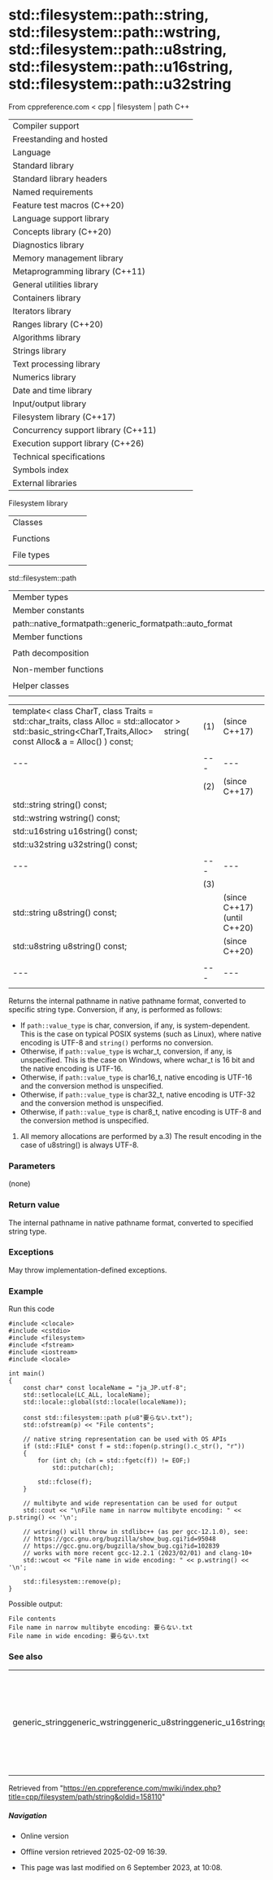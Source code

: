 # std::filesystem::path::string, std::filesystem::path::wstring, std::filesystem::path::u8string, std::filesystem::path::u16string, std::filesystem::path::u32string

From cppreference.com
< cpp‎ | filesystem‎ | path
C++

|  |  |  |  |  |
| --- | --- | --- | --- | --- |
| Compiler support | | | | |
| Freestanding and hosted | | | | |
| Language | | | | |
| Standard library | | | | |
| Standard library headers | | | | |
| Named requirements | | | | |
| Feature test macros (C++20) | | | | |
| Language support library | | | | |
| Concepts library (C++20) | | | | |
| Diagnostics library | | | | |
| Memory management library | | | | |
| Metaprogramming library (C++11) | | | | |
| General utilities library | | | | |
| Containers library | | | | |
| Iterators library | | | | |
| Ranges library (C++20) | | | | |
| Algorithms library | | | | |
| Strings library | | | | |
| Text processing library | | | | |
| Numerics library | | | | |
| Date and time library | | | | |
| Input/output library | | | | |
| Filesystem library (C++17) | | | | |
| Concurrency support library (C++11) | | | | |
| Execution support library (C++26) | | | | |
| Technical specifications | | | | |
| Symbols index | | | | |
| External libraries | | | | |

Filesystem library

|  |  |  |  |  |
| --- | --- | --- | --- | --- |
| Classes | | | | |
| |  |  |  |  |  | | --- | --- | --- | --- | --- | | filesystem::path | | | | | | filesystem::filesystem_error | | | | | | filesystem::directory_entry | | | | | | filesystem::directory_iterator | | | | | | filesystem::recursive_directory_iterator | | | | | | filesystem::file_status | | | | | | filesystem::space_info | | | | | | |  |  |  |  |  | | --- | --- | --- | --- | --- | | filesystem::file_type | | | | | | filesystem::file_time_type | | | | | | filesystem::perms | | | | | | filesystem::perm_options | | | | | | filesystem::copy_options | | | | | | filesystem::directory_options | | | | | |
| Functions | | | | |
| |  |  |  |  |  | | --- | --- | --- | --- | --- | | filesystem::absolute | | | | | | filesystem::canonicalfilesystem::weakly_canonical | | | | | | filesystem::relativefilesystem::proximate | | | | | | filesystem::copy | | | | | | filesystem::copy_file | | | | | | filesystem::copy_symlink | | | | | | filesystem::create_directory filesystem::create_directories | | | | | | filesystem::create_hard_link | | | | | | filesystem::create_symlink filesystem::create_directory_symlink | | | | | | filesystem::current_path | | | | | | filesystem::temp_directory_path | | | | | | |  |  |  |  |  | | --- | --- | --- | --- | --- | | filesystem::exists | | | | | | filesystem::equivalent | | | | | | filesystem::file_size | | | | | | filesystem::hard_link_count | | | | | | filesystem::last_write_time | | | | | | filesystem::permissions | | | | | | filesystem::read_symlink | | | | | | filesystem::remove filesystem::remove_all | | | | | | filesystem::rename | | | | | | filesystem::resize_file | | | | | | filesystem::space | | | | | | filesystem::status filesystem::symlink_status | | | | | |
| File types | | | | |
| |  |  |  |  |  | | --- | --- | --- | --- | --- | | filesystem::is_block_file | | | | | | filesystem::is_character_file | | | | | | filesystem::is_directory | | | | | | filesystem::is_empty | | | | | | filesystem::status_known | | | | | | |  |  |  |  |  | | --- | --- | --- | --- | --- | | filesystem::is_fifo | | | | | | filesystem::is_other | | | | | | filesystem::is_regular_file | | | | | | filesystem::is_socket | | | | | | filesystem::is_symlink | | | | | |

std::filesystem::path

|  |  |  |  |  |
| --- | --- | --- | --- | --- |
| Member types | | | | |
| Member constants | | | | |
| path::native_formatpath::generic_formatpath::auto_format | | | | |
| Member functions | | | | |
| |  |  |  |  |  | | --- | --- | --- | --- | --- | | path::path | | | | | | path::~path | | | | | | path::operator= | | | | | | path::assign | | | | | | path::appendpath::operator/= | | | | | | path::concatpath::operator+= | | | | | | path::clear | | | | | | path::make_preferred | | | | | | path::remove_filename | | | | | | path::replace_filename | | | | | | path::replace_extension | | | | | | path::swap | | | | | | path::compare | | | | | | path::beginpath::end | | | | | | |  |  |  |  |  | | --- | --- | --- | --- | --- | | path::c_strpath::nativepath::operator string_type | | | | | | ****path::stringpath::u8stringpath::u16stringpath::u32stringpath::wstring**** | | | | | | path::generic_stringpath::generic_u8stringpath::generic_u16stringpath::generic_u32stringpath::generic_wstring | | | | | | path::lexically_normalpath::lexically_relativepath::lexically_proximate | | | | | |  | | | | | |
| Path decomposition | | | | |
| |  |  |  |  |  | | --- | --- | --- | --- | --- | | path::root_name | | | | | | path::root_directory | | | | | | path::root_path | | | | | | path::relative_path | | | | | | path::parent_path | | | | | | path::filename | | | | | | path::stem | | | | | | path::extension | | | | | | path::empty | | | | | |  | | | | | | |  |  |  |  |  | | --- | --- | --- | --- | --- | | path::has_root_pathpath::has_root_namepath::has_root_directorypath::has_relative_pathpath::has_parent_pathpath::has_filenamepath::has_stempath::has_extension | | | | | | path::is_absolutepath::is_relative | | | | | |
| Non-member functions | | | | |
| |  |  |  |  |  | | --- | --- | --- | --- | --- | | operator==operator!=operator<operator<=operator>operator>=operator<=>(until C++20)(until C++20)(until C++20)(until C++20)(until C++20)(C++20) | | | | | | |  |  |  |  |  | | --- | --- | --- | --- | --- | | operator/ | | | | | | operator<<operator>> | | | | | | swap(std::filesystem::path) | | | | | | hash_value | | | | | | u8path | | | | | |
| Helper classes | | | | |
| |  |  |  |  |  | | --- | --- | --- | --- | --- | | hash<std::filesystem::path> | | | | | | |  |  |  |  |  | | --- | --- | --- | --- | --- | | formatter<std::filesystem::path>(C++26) | | | | | |

|  |  |  |
| --- | --- | --- |
| template< class CharT, class Traits = std::char_traits<CharT>,  class Alloc = std::allocator<CharT> >  std::basic_string<CharT,Traits,Alloc>     string( const Alloc& a = Alloc() ) const; | (1) | (since C++17) |
|  |  |  |
| --- | --- | --- |
|  | (2) | (since C++17) |
| std::string string() const; |  |  |
| std::wstring wstring() const; |  |  |
| std::u16string u16string() const; |  |  |
| std::u32string u32string() const; |  |  |
|  |  |  |
| --- | --- | --- |
|  | (3) |  |
| std::string u8string() const; |  | (since C++17)  (until C++20) |
| std::u8string u8string() const; |  | (since C++20) |
|  |  |  |
| --- | --- | --- |
|  |  |  |

Returns the internal pathname in native pathname format, converted to specific string type. Conversion, if any, is performed as follows:

- If `path::value_type` is char, conversion, if any, is system-dependent. This is the case on typical POSIX systems (such as Linux), where native encoding is UTF-8 and `string()` performs no conversion.
- Otherwise, if `path::value_type` is wchar_t, conversion, if any, is unspecified. This is the case on Windows, where wchar_t is 16 bit and the native encoding is UTF-16.
- Otherwise, if `path::value_type` is char16_t, native encoding is UTF-16 and the conversion method is unspecified.
- Otherwise, if `path::value_type` is char32_t, native encoding is UTF-32 and the conversion method is unspecified.
- Otherwise, if `path::value_type` is char8_t, native encoding is UTF-8 and the conversion method is unspecified.

1) All memory allocations are performed by a.3) The result encoding in the case of u8string() is always UTF-8.

### Parameters

(none)

### Return value

The internal pathname in native pathname format, converted to specified string type.

### Exceptions

May throw implementation-defined exceptions.

### Example

Run this code

```
#include <clocale>
#include <cstdio>
#include <filesystem>
#include <fstream>
#include <iostream>
#include <locale>
 
int main()
{
    const char* const localeName = "ja_JP.utf-8";
    std::setlocale(LC_ALL, localeName);
    std::locale::global(std::locale(localeName));
 
    const std::filesystem::path p(u8"要らない.txt");
    std::ofstream(p) << "File contents";
 
    // native string representation can be used with OS APIs
    if (std::FILE* const f = std::fopen(p.string().c_str(), "r"))
    {
        for (int ch; (ch = std::fgetc(f)) != EOF;)
            std::putchar(ch);
 
        std::fclose(f);
    }
 
    // multibyte and wide representation can be used for output
    std::cout << "\nFile name in narrow multibyte encoding: " << p.string() << '\n';
 
    // wstring() will throw in stdlibc++ (as per gcc-12.1.0), see:
    // https://gcc.gnu.org/bugzilla/show_bug.cgi?id=95048
    // https://gcc.gnu.org/bugzilla/show_bug.cgi?id=102839
    // works with more recent gcc-12.2.1 (2023/02/01) and clang-10+
    std::wcout << "File name in wide encoding: " << p.wstring() << '\n';
 
    std::filesystem::remove(p);
}

```

Possible output:

```
File contents
File name in narrow multibyte encoding: 要らない.txt
File name in wide encoding: 要らない.txt

```

### See also

|  |  |
| --- | --- |
| generic_stringgeneric_wstringgeneric_u8stringgeneric_u16stringgeneric_u32string | returns the path in generic pathname format converted to a string   (public member function) |

Retrieved from "<https://en.cppreference.com/mwiki/index.php?title=cpp/filesystem/path/string&oldid=158110>"

##### Navigation

- Online version
- Offline version retrieved 2025-02-09 16:39.

- This page was last modified on 6 September 2023, at 10:08.